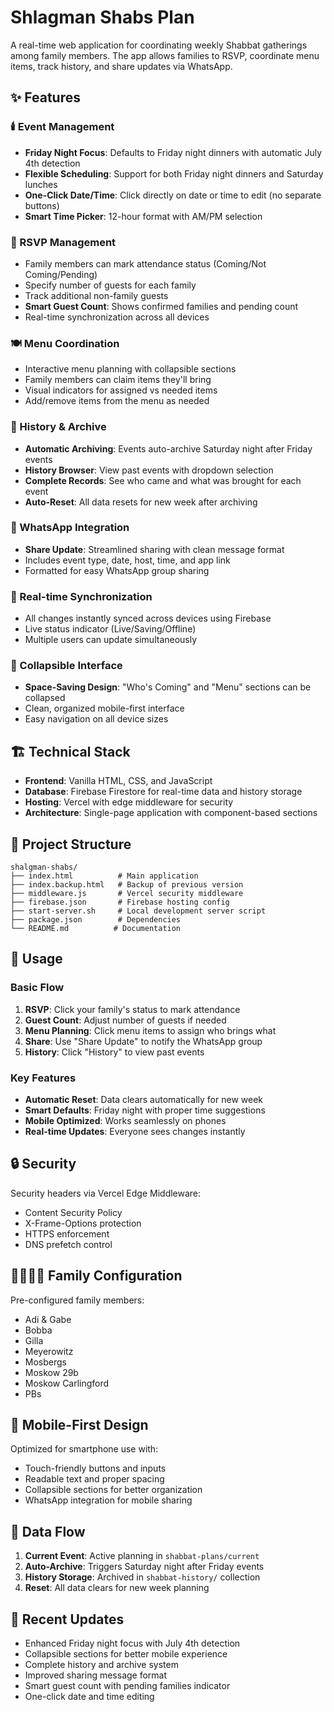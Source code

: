 # Shlagman Shabs Plan

A real-time web application for coordinating weekly Shabbat gatherings among family members. The app allows families to RSVP, coordinate menu items, track history, and share updates via WhatsApp.

## ✨ Features

### 🕯️ Event Management
- **Friday Night Focus**: Defaults to Friday night dinners with automatic July 4th detection
- **Flexible Scheduling**: Support for both Friday night dinners and Saturday lunches
- **One-Click Date/Time**: Click directly on date or time to edit (no separate buttons)
- **Smart Time Picker**: 12-hour format with AM/PM selection

### 👥 RSVP Management
- Family members can mark attendance status (Coming/Not Coming/Pending)
- Specify number of guests for each family
- Track additional non-family guests
- **Smart Guest Count**: Shows confirmed families and pending count
- Real-time synchronization across all devices

### 🍽️ Menu Coordination
- Interactive menu planning with collapsible sections
- Family members can claim items they'll bring
- Visual indicators for assigned vs needed items
- Add/remove items from the menu as needed

### 📅 History & Archive
- **Automatic Archiving**: Events auto-archive Saturday night after Friday events
- **History Browser**: View past events with dropdown selection
- **Complete Records**: See who came and what was brought for each event
- **Auto-Reset**: All data resets for new week after archiving

### 📱 WhatsApp Integration
- **Share Update**: Streamlined sharing with clean message format
- Includes event type, date, host, time, and app link
- Formatted for easy WhatsApp group sharing

### 🔄 Real-time Synchronization
- All changes instantly synced across devices using Firebase
- Live status indicator (Live/Saving/Offline)
- Multiple users can update simultaneously

### 📱 Collapsible Interface
- **Space-Saving Design**: "Who's Coming" and "Menu" sections can be collapsed
- Clean, organized mobile-first interface
- Easy navigation on all device sizes

## 🏗️ Technical Stack

- **Frontend**: Vanilla HTML, CSS, and JavaScript
- **Database**: Firebase Firestore for real-time data and history storage
- **Hosting**: Vercel with edge middleware for security
- **Architecture**: Single-page application with component-based sections

## 📁 Project Structure

```
shalgman-shabs/
├── index.html          # Main application
├── index.backup.html   # Backup of previous version
├── middleware.js       # Vercel security middleware
├── firebase.json       # Firebase hosting config
├── start-server.sh     # Local development server script
├── package.json        # Dependencies
└── README.md          # Documentation
```

## 🚀 Usage

### Basic Flow
1. **RSVP**: Click your family's status to mark attendance
2. **Guest Count**: Adjust number of guests if needed
3. **Menu Planning**: Click menu items to assign who brings what
4. **Share**: Use "Share Update" to notify the WhatsApp group
5. **History**: Click "History" to view past events

### Key Features
- **Automatic Reset**: Data clears automatically for new week
- **Smart Defaults**: Friday night with proper time suggestions
- **Mobile Optimized**: Works seamlessly on phones
- **Real-time Updates**: Everyone sees changes instantly

## 🔒 Security

Security headers via Vercel Edge Middleware:
- Content Security Policy
- X-Frame-Options protection
- HTTPS enforcement
- DNS prefetch control

## 👨‍👩‍👧‍👦 Family Configuration

Pre-configured family members:
- Adi & Gabe
- Bobba
- Gilla
- Meyerowitz
- Mosbergs
- Moskow 29b
- Moskow Carlingford
- PBs

## 📱 Mobile-First Design

Optimized for smartphone use with:
- Touch-friendly buttons and inputs
- Readable text and proper spacing
- Collapsible sections for better organization
- WhatsApp integration for mobile sharing

## 🔄 Data Flow

1. **Current Event**: Active planning in `shabbat-plans/current`
2. **Auto-Archive**: Triggers Saturday night after Friday events
3. **History Storage**: Archived in `shabbat-history/` collection
4. **Reset**: All data clears for new week planning

## 🌟 Recent Updates

- Enhanced Friday night focus with July 4th detection
- Collapsible sections for better mobile experience
- Complete history and archive system
- Improved sharing message format
- Smart guest count with pending families indicator
- One-click date and time editing